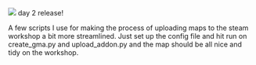 [![ ](https://img.shields.io/badge/Open_Source_Week-white?logo=opensourceinitiative)](https://github.com/zen-ham#open-source-week) day 2 release!

A few scripts I use for making the process of uploading maps to the steam workshop a bit more streamlined. Just set up the config file and hit run on create_gma.py and upload_addon.py and the map should be all nice and tidy on the workshop.
